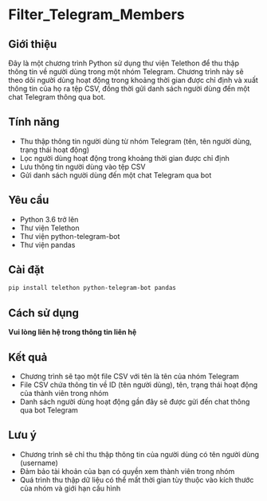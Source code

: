 ﻿# Filter_Telegram_Members

## Giới thiệu
Đây là một chương trình Python sử dụng thư viện Telethon để thu thập thông tin về người dùng trong một nhóm Telegram. Chương trình này sẽ theo dõi người dùng hoạt động trong khoảng thời gian được chỉ định và xuất thông tin của họ ra tệp CSV, đồng thời gửi danh sách người dùng đến một chat Telegram thông qua bot.

## Tính năng
- Thu thập thông tin người dùng từ nhóm Telegram (tên, tên người dùng, trạng thái hoạt động)
- Lọc người dùng hoạt động trong khoảng thời gian được chỉ định
- Lưu thông tin người dùng vào tệp CSV
- Gửi danh sách người dùng đến một chat Telegram qua bot

## Yêu cầu
- Python 3.6 trở lên
- Thư viện Telethon
- Thư viện python-telegram-bot
- Thư viện pandas

## Cài đặt
```bash
pip install telethon python-telegram-bot pandas
```

## Cách sử dụng
**Vui lòng liên hệ trong thông tin liên hệ**

## Kết quả
- Chương trình sẽ tạo một file CSV với tên là tên của nhóm Telegram
- File CSV chứa thông tin về ID (tên người dùng), tên, trạng thái hoạt động của thành viên trong nhóm
- Danh sách người dùng hoạt động gần đây sẽ được gửi đến chat thông qua bot Telegram

## Lưu ý
- Chương trình sẽ chỉ thu thập thông tin của người dùng có tên người dùng (username)
- Đảm bảo tài khoản của bạn có quyền xem thành viên trong nhóm
- Quá trình thu thập dữ liệu có thể mất thời gian tùy thuộc vào kích thước của nhóm và giới hạn cấu hình
